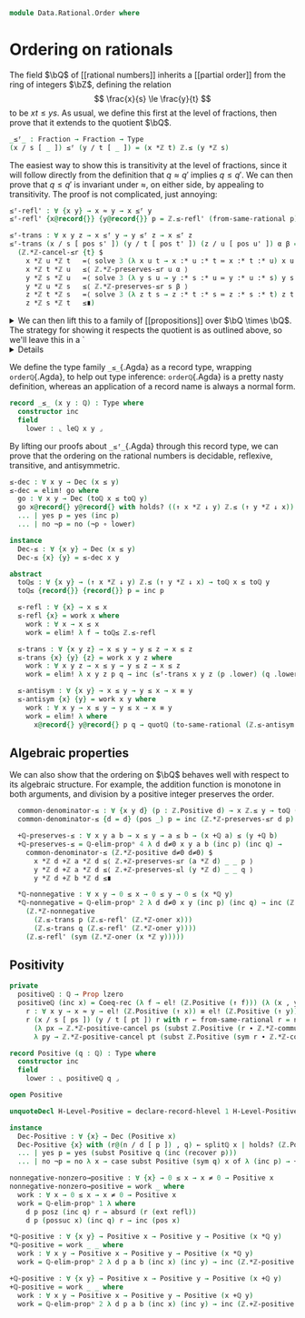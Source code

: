 <!--
```agda
open import 1Lab.Prelude

open import Algebra.Ring.Commutative
open import Algebra.Ring.Solver

open import Data.Set.Coequaliser hiding (_/_)
open import Data.Rational.Base
open import Data.Int.Base hiding (Positive ; H-Level-Positive ; Dec-Positive)
open import Data.Dec

open import Order.Instances.Int
open import Order.Reasoning Int-poset using (_=⟨_⟩_ ; _≤⟨_⟩_ ; _=˘⟨_⟩_ ; _≤∎)

import Data.Int.Properties as ℤ
import Data.Int.Order as ℤ
import Data.Int.Base as ℤ
```
-->

```agda
module Data.Rational.Order where
```

<!--
```agda
open Explicit ℤ-comm
```
-->

# Ordering on rationals

The field $\bQ$ of [[rational numbers]] inherits a [[partial order]]
from the ring of integers $\bZ$, defining the relation
$$
\frac{x}{s} \le \frac{y}{t}
$$
to be $xt \le ys$. As usual, we define this first at the level of
fractions, then prove that it extends to the quotient $\bQ$.

```agda
_≤ᶠ_ : Fraction → Fraction → Type
(x / s [ _ ]) ≤ᶠ (y / t [ _ ]) = (x *ℤ t) ℤ.≤ (y *ℤ s)
```

The easiest way to show this is transitivity at the level of fractions,
since it will follow directly from the definition that $q \approx q'$
implies $q \le q'$. We can then prove that $q \le q'$ is invariant under
$\approx$, on either side, by appealing to transitivity. The proof is
not complicated, just annoying:

```agda
≤ᶠ-refl' : ∀ {x y} → x ≈ y → x ≤ᶠ y
≤ᶠ-refl' {x@record{}} {y@record{}} p = ℤ.≤-refl' (from-same-rational p)

≤ᶠ-trans : ∀ x y z → x ≤ᶠ y → y ≤ᶠ z → x ≤ᶠ z
≤ᶠ-trans (x / s [ pos s' ]) (y / t [ pos t' ]) (z / u [ pos u' ]) α β =
  (ℤ.*ℤ-cancel-≤r {t} $
    x *ℤ u *ℤ t   =⟨ solve 3 (λ x u t → x :* u :* t ≔ x :* t :* u) x u t refl ⟩
    x *ℤ t *ℤ u   ≤⟨ ℤ.*ℤ-preserves-≤r u α ⟩
    y *ℤ s *ℤ u   =⟨ solve 3 (λ y s u → y :* s :* u ≔ y :* u :* s) y s u refl ⟩
    y *ℤ u *ℤ s   ≤⟨ ℤ.*ℤ-preserves-≤r s β ⟩
    z *ℤ t *ℤ s   =⟨ solve 3 (λ z t s → z :* t :* s ≔ z :* s :* t) z t s refl ⟩
    z *ℤ s *ℤ t   ≤∎)
```

<details>
<summary>
We can then lift this to a family of [[propositions]] over $\bQ \times
\bQ$. The strategy for showing it respects the quotient is as outlined
above, so we'll leave this in a `<details>`{.html} block.
</summary>

```agda
private
  leℚ : ℚ → ℚ → Prop lzero
  leℚ (inc x) (inc y) =
    Coeq-rec₂ (hlevel 2) work
      (λ a (x , y , r) → r2 x y a r)
      (λ a (x , y , r) → r1 a x y r) x y
    where
    work : Fraction → Fraction → Prop lzero
    ∣ work x y ∣ = x ≤ᶠ y
    work record{} record{} .is-tr = hlevel 1

    r1 : ∀ u x y → x ≈ y → work u x ≡ work u y
    r1 u@record{} x@record{} y@record{} p' = n-ua (prop-ext!
      (λ α → ≤ᶠ-trans u x y α (≤ᶠ-refl' p'))
      (λ α → ≤ᶠ-trans u y x α (≤ᶠ-refl' (≈.symᶜ p'))))

    r2 : ∀ x y u → x ≈ y → work x u ≡ work y u
    r2 u@record{} x@record{} y@record{} p' = n-ua (prop-ext!
      (λ α → ≤ᶠ-trans x u y (≤ᶠ-refl' (≈.symᶜ p')) α)
      (λ α → ≤ᶠ-trans u x y (≤ᶠ-refl' p') α))
```

</details>

We define the type family `_≤_`{.Agda} as a record type, wrapping
`orderℚ`{.Agda}, to help out type inference: `orderℚ`{.Agda} is a pretty
nasty definition, whereas an application of a record name is always a
normal form.

```agda
record _≤_ (x y : ℚ) : Type where
  constructor inc
  field
    lower : ⌞ leℚ x y ⌟
```

<!--
```agda
open _≤_
unquoteDecl H-Level-≤ = declare-record-hlevel 1 H-Level-≤ (quote _≤_)
```
-->

By lifting our proofs about `_≤ᶠ_`{.Agda} through this record type, we
can prove that the ordering on the rational numbers is decidable,
reflexive, transitive, and antisymmetric.

```agda
≤-dec : ∀ x y → Dec (x ≤ y)
≤-dec = elim! go where
  go : ∀ x y → Dec (toℚ x ≤ toℚ y)
  go x@record{} y@record{} with holds? ((↑ x *ℤ ↓ y) ℤ.≤ (↑ y *ℤ ↓ x))
  ... | yes p = yes (inc p)
  ... | no ¬p = no (¬p ∘ lower)

instance
  Dec-≤ : ∀ {x y} → Dec (x ≤ y)
  Dec-≤ {x} {y} = ≤-dec x y

abstract
  toℚ≤ : ∀ {x y} → (↑ x *ℤ ↓ y) ℤ.≤ (↑ y *ℤ ↓ x) → toℚ x ≤ toℚ y
  toℚ≤ {record{}} {record{}} p = inc p

  ≤-refl : ∀ {x} → x ≤ x
  ≤-refl {x} = work x where
    work : ∀ x → x ≤ x
    work = elim! λ f → toℚ≤ ℤ.≤-refl

  ≤-trans : ∀ {x y z} → x ≤ y → y ≤ z → x ≤ z
  ≤-trans {x} {y} {z} = work x y z where
    work : ∀ x y z → x ≤ y → y ≤ z → x ≤ z
    work = elim! λ x y z p q → inc (≤ᶠ-trans x y z (p .lower) (q .lower))

  ≤-antisym : ∀ {x y} → x ≤ y → y ≤ x → x ≡ y
  ≤-antisym {x} {y} = work x y where
    work : ∀ x y → x ≤ y → y ≤ x → x ≡ y
    work = elim! λ where
      x@record{} y@record{} p q → quotℚ (to-same-rational (ℤ.≤-antisym (p .lower) (q .lower)))
```

## Algebraic properties

We can also show that the ordering on $\bQ$ behaves well with respect to
its algebraic structure. For example, the addition function is monotone
in both arguments, and division by a positive integer preserves the
order.

```agda
  common-denominator-≤ : ∀ {x y d} (p : ℤ.Positive d) → x ℤ.≤ y → toℚ (x / d [ p ]) ≤ toℚ (y / d [ p ])
  common-denominator-≤ {d = d} (pos _) p = inc (ℤ.*ℤ-preserves-≤r d p)

  +ℚ-preserves-≤ : ∀ x y a b → x ≤ y → a ≤ b → (x +ℚ a) ≤ (y +ℚ b)
  +ℚ-preserves-≤ = ℚ-elim-propⁿ 4 λ d d≠0 x y a b (inc p) (inc q) →
    common-denominator-≤ (ℤ.*ℤ-positive d≠0 d≠0) $
      x *ℤ d +ℤ a *ℤ d ≤⟨ ℤ.+ℤ-preserves-≤r (a *ℤ d) _ _ p ⟩
      y *ℤ d +ℤ a *ℤ d ≤⟨ ℤ.+ℤ-preserves-≤l (y *ℤ d) _ _ q ⟩
      y *ℤ d +ℤ b *ℤ d ≤∎

  *ℚ-nonnegative : ∀ x y → 0 ≤ x → 0 ≤ y → 0 ≤ (x *ℚ y)
  *ℚ-nonnegative = ℚ-elim-propⁿ 2 λ d d≠0 x y (inc p) (inc q) → inc (ℤ.≤-trans
    (ℤ.*ℤ-nonnegative
      (ℤ.≤-trans p (ℤ.≤-refl' (ℤ.*ℤ-oner x)))
      (ℤ.≤-trans q (ℤ.≤-refl' (ℤ.*ℤ-oner y))))
    (ℤ.≤-refl' (sym (ℤ.*ℤ-oner (x *ℤ y)))))
```

## Positivity

```agda
private
  positiveℚ : ℚ → Prop lzero
  positiveℚ (inc x) = Coeq-rec (λ f → el! (ℤ.Positive (↑ f))) (λ (x , y , p) → r x y p) x where
    r : ∀ x y → x ≈ y → el! (ℤ.Positive (↑ x)) ≡ el! (ℤ.Positive (↑ y))
    r (x / s [ ps ]) (y / t [ pt ]) r with r ← from-same-rational r = n-ua (prop-ext!
      (λ px → ℤ.*ℤ-positive-cancel ps (subst ℤ.Positive (r ∙ ℤ.*ℤ-commutative y s) (ℤ.*ℤ-positive px pt)))
      λ py → ℤ.*ℤ-positive-cancel pt (subst ℤ.Positive (sym r ∙ ℤ.*ℤ-commutative x t) (ℤ.*ℤ-positive py ps)))

record Positive (q : ℚ) : Type where
  constructor inc
  field
    lower : ⌞ positiveℚ q ⌟

open Positive

unquoteDecl H-Level-Positive = declare-record-hlevel 1 H-Level-Positive (quote Positive)

instance
  Dec-Positive : ∀ {x} → Dec (Positive x)
  Dec-Positive {x} with (r@(n / d [ p ]) , q) ← splitℚ x | holds? (ℤ.Positive n)
  ... | yes p = yes (subst Positive q (inc (recover p)))
  ... | no ¬p = no λ x → case subst Positive (sym q) x of λ (inc p) → ¬p p

nonnegative-nonzero→positive : ∀ {x} → 0 ≤ x → x ≠ 0 → Positive x
nonnegative-nonzero→positive = work _ where
  work : ∀ x → 0 ≤ x → x ≠ 0 → Positive x
  work = ℚ-elim-propⁿ 1 λ where
    d p posz (inc q) r → absurd (r (ext refl))
    d p (possuc x) (inc q) r → inc (pos x)

*ℚ-positive : ∀ {x y} → Positive x → Positive y → Positive (x *ℚ y)
*ℚ-positive = work _ _ where
  work : ∀ x y → Positive x → Positive y → Positive (x *ℚ y)
  work = ℚ-elim-propⁿ 2 λ d p a b (inc x) (inc y) → inc (ℤ.*ℤ-positive x y)

+ℚ-positive : ∀ {x y} → Positive x → Positive y → Positive (x +ℚ y)
+ℚ-positive = work _ _ where
  work : ∀ x y → Positive x → Positive y → Positive (x +ℚ y)
  work = ℚ-elim-propⁿ 2 λ d p a b (inc x) (inc y) → inc (ℤ.+ℤ-positive (ℤ.*ℤ-positive x p) (ℤ.*ℤ-positive y p))
```
